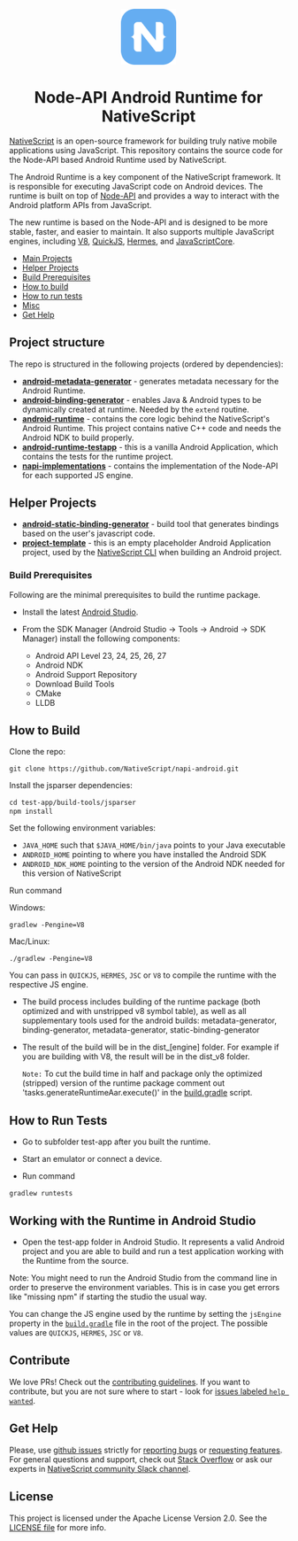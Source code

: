 <p align="center" >
  <img src="https://raw.githubusercontent.com/NativeScript/artwork/refs/heads/main/logo/export/NativeScript_Logo_White_Blue_Rounded.png" alt="NativeScript Logo" width="20%" height="20%">
</p>

<h1 align="center">Node-API Android Runtime for NativeScript</h1>



[NativeScript](https://www.nativescript.org/) is an open-source framework for building truly native mobile applications using JavaScript. This repository contains the source code for the Node-API based Android Runtime used by NativeScript.

The Android Runtime is a key component of the NativeScript framework. It is responsible for executing JavaScript code on Android devices. The runtime is built on top of [Node-API](https://nodejs.org/api/n-api.html) and provides a way to interact with the Android platform APIs from JavaScript.

The new runtime is based on the Node-API and is designed to be more stable, faster, and easier to maintain. It also supports multiple JavaScript engines, including [V8](https://v8.dev/), [QuickJS](https://github.com/quickjs-ng/quickjs/), [Hermes](https://github.com/facebook/hermes), and [JavaScriptCore](https://docs.webkit.org/Deep%20Dive/JSC/JavaScriptCore.html).

<!-- TOC depthFrom:2 -->

- [Main Projects](#main-projects)
- [Helper Projects](#helper-projects)
- [Build Prerequisites](#build-prerequisites)
- [How to build](#how-to-build)
- [How to run tests](#how-to-run-tests)
- [Misc](#misc)
- [Get Help](#get-help)

<!-- /TOC -->

## Project structure

The repo is structured in the following projects (ordered by dependencies):

- [**android-metadata-generator**](android-metadata-generator) - generates metadata necessary for the Android Runtime.
- [**android-binding-generator**](test-app/runtime-binding-generator) - enables Java & Android types to be dynamically created at runtime. Needed by the `extend` routine.
- [**android-runtime**](test-app/runtime) - contains the core logic behind the NativeScript's Android Runtime. This project contains native C++ code and needs the Android NDK to build properly.
- [**android-runtime-testapp**](test-app/app) - this is a vanilla Android Application, which contains the tests for the runtime project.
- [**napi-implementations**](test-app/runtime/src/main//cpp/napi/) - contains the implementation of the Node-API for each supported JS engine.

## Helper Projects

- [**android-static-binding-generator**](android-static-binding-generator) - build tool that generates bindings based on the user's javascript code.
- [**project-template**](build-artifacts/project-template-gradle) - this is an empty placeholder Android Application project, used by the [NativeScript CLI](https://github.com/NativeScript/nativescript-cli) when building an Android project.

### Build Prerequisites

Following are the minimal prerequisites to build the runtime package.

- Install the latest [Android Studio](https://developer.android.com/studio/index.html).
- From the SDK Manager (Android Studio -> Tools -> Android -> SDK Manager) install the following components:

  - Android API Level 23, 24, 25, 26, 27
  - Android NDK
  - Android Support Repository
  - Download Build Tools
  - CMake
  - LLDB

## How to Build

Clone the repo:

```Shell
git clone https://github.com/NativeScript/napi-android.git
```

Install the jsparser dependencies:

```Shell
cd test-app/build-tools/jsparser
npm install
```

Set the following environment variables:

- `JAVA_HOME` such that `$JAVA_HOME/bin/java` points to your Java executable
- `ANDROID_HOME` pointing to where you have installed the Android SDK
- `ANDROID_NDK_HOME` pointing to the version of the Android NDK needed for this version of NativeScript

Run command

Windows:

```Shell
gradlew -Pengine=V8
```

Mac/Linux:

```Shell
./gradlew -Pengine=V8
```

You can pass in `QUICKJS`, `HERMES`, `JSC` or `V8` to compile the runtime with the respective JS engine.

- The build process includes building of the runtime package (both optimized and with unstripped v8 symbol table), as well as all supplementary tools used for the android builds: metadata-generator, binding-generator, metadata-generator, static-binding-generator
- The result of the build will be in the dist\_[engine] folder. For example if you are building with V8, the result will be in the dist_v8 folder.

  `Note:` To cut the build time in half and package only the optimized (stripped) version of the runtime package comment out 'tasks.generateRuntimeAar.execute()' in the [build.gradle](https://github.com/NativeScript/android-runtime/blob/v3.0.0-rc.1/build.gradle#L114) script.

## How to Run Tests

- Go to subfolder test-app after you built the runtime.
- Start an emulator or connect a device.

- Run command

```Shell
gradlew runtests
```

## Working with the Runtime in Android Studio

- Open the test-app folder in Android Studio. It represents a valid Android project and you are able to build and run a test application working with the Runtime from the source.

Note: You might need to run the Android Studio from the command line in order to preserve the environment variables. This is in case you get errors like "missing npm" if starting the studio the usual way.

You can change the JS engine used by the runtime by setting the `jsEngine` property in the [`build.gradle`](test-app/runtime/build.gradle) file in the root of the project. The possible values are `QUICKJS`, `HERMES`, `JSC` or `V8`.

## Contribute

We love PRs! Check out the [contributing guidelines](CONTRIBUTING.md). If you want to contribute, but you are not sure where to start - look for [issues labeled `help wanted`](https://github.com/NativeScript/android-runtime/issues?q=is%3Aopen+is%3Aissue+label%3A%22help+wanted%22).

## Get Help

Please, use [github issues](https://github.com/NativeScript/android-runtime/issues) strictly for [reporting bugs](CONTRIBUTING.md#reporting-bugs) or [requesting features](CONTRIBUTING.md#requesting-new-features). For general questions and support, check out [Stack Overflow](https://stackoverflow.com/questions/tagged/nativescript) or ask our experts in [NativeScript community Slack channel](http://developer.telerik.com/wp-login.php?action=slack-invitation).

## License

This project is licensed under the Apache License Version 2.0. See the [LICENSE file](LICENSE) for more info.
